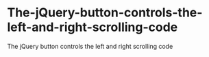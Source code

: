 # The-jQuery-button-controls-the-left-and-right-scrolling-code
The jQuery button controls the left and right scrolling code
